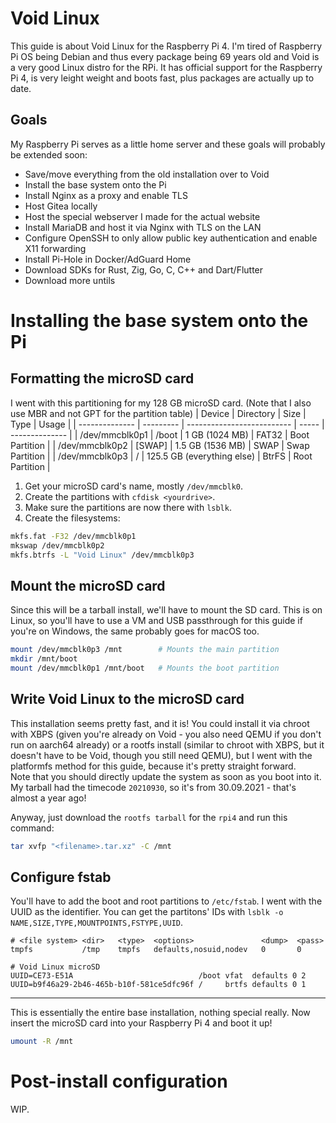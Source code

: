 # Void Linux
This guide is about Void Linux for the Raspberry Pi 4.
I'm tired of Raspberry Pi OS being Debian and thus every package being 69 years old and Void is a very good Linux distro for the RPi.
It has official support for the Raspberry Pi 4, is very leight weight and boots fast, plus packages are actually up to date.

## Goals
My Raspberry Pi serves as a little home server and these goals will probably be extended soon:
* Save/move everything from the old installation over to Void
* Install the base system onto the Pi
* Install Nginx as a proxy and enable TLS
* Host Gitea locally
* Host the special webserver I made for the actual website
* Install MariaDB and host it via Nginx with TLS on the LAN
* Configure OpenSSH to only allow public key authentication and enable X11 forwarding
* Install Pi-Hole in Docker/AdGuard Home
* Download SDKs for Rust, Zig, Go, C, C++ and Dart/Flutter
* Download more untils

# Installing the base system onto the Pi
## Formatting the microSD card
I went with this partitioning for my 128 GB microSD card. (Note that I also use MBR and not GPT for the partition table)
| Device         | Directory | Size                       | Type  | Usage          |
| -------------- | --------- | -------------------------- | ----- | -------------- |
| /dev/mmcblk0p1 | /boot     | 1 GB (1024 MB)             | FAT32 | Boot Partition |
| /dev/mmcblk0p2 | [SWAP]    | 1.5 GB (1536 MB)           | SWAP  | Swap Partition |
| /dev/mmcblk0p3 | /         | 125.5 GB (everything else) | BtrFS | Root Partition |

1. Get your microSD card's name, mostly `/dev/mmcblk0`.
2. Create the partitions with `cfdisk <yourdrive>`.
3. Make sure the partitions are now there with `lsblk`.
4. Create the filesystems:
```sh
mkfs.fat -F32 /dev/mmcblk0p1
mkswap /dev/mmcblk0p2
mkfs.btrfs -L "Void Linux" /dev/mmcblk0p3
```

## Mount the microSD card
Since this will be a tarball install, we'll have to mount the SD card. This is on Linux, so you'll have to use a VM and USB passthrough for this guide if you're on Windows, the same probably goes for macOS too.
```sh
mount /dev/mmcblk0p3 /mnt        # Mounts the main partition
mkdir /mnt/boot
mount /dev/mmcblk0p1 /mnt/boot   # Mounts the boot partition
```

## Write Void Linux to the microSD card
This installation seems pretty fast, and it is! You could install it via chroot with XBPS (given you're already on Void - you also need QEMU if you don't run on aarch64 already) or a rootfs install (similar to chroot with XBPS, but it doesn't have to be Void, though you still need QEMU), but I went with the platformfs method for this guide, because it's pretty straight forward.  
Note that you should directly update the system as soon as you boot into it. My tarball had the timecode `20210930`, so it's from 30.09.2021 - that's almost a year ago!

Anyway, just download the `rootfs tarball` for the `rpi4` and run this command:
```sh
tar xvfp "<filename>.tar.xz" -C /mnt
```

## Configure fstab
You'll have to add the boot and root partitions to `/etc/fstab`. I went with the UUID as the identifier. You can get the partitons' IDs with `lsblk -o NAME,SIZE,TYPE,MOUNTPOINTS,FSTYPE,UUID`.
```fstab
# <file system> <dir>   <type>  <options>               <dump>  <pass>
tmpfs           /tmp    tmpfs   defaults,nosuid,nodev   0       0

# Void Linux microSD
UUID=CE73-E51A                            /boot vfat  defaults 0 2
UUID=b9f46a29-2b46-465b-b10f-581ce5dfc96f /     brtfs defaults 0 1
```

<hr>

This is essentially the entire base installation, nothing special really. Now insert the microSD card into your Raspberry Pi 4 and boot it up!
```sh
umount -R /mnt
```

# Post-install configuration
WIP.
